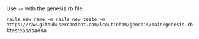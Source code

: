 ###
Use `-m` with the genesis.rb file.

`rails new name -m rails new teste -m https://raw.githubusercontent.com/lcoutinhom/genesis/main/genesis.rb`
#testeasdsadsa
